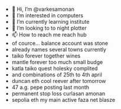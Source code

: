 - 👋 Hi, I’m @varkesamonan
- 👀 I’m interested in computers
- 🌱 I’m currently learning institute
- 💞️ I’m looking to to night plotter
- 📫 How to reach me reach hub
- of cource... balance account was stone
- already names several towns currently
- taiko forever together wines
- mantle forever too much small budge
- katla taiko quest holesky complited
- and combinations of 25th to 4th april
- duncan eth cool reever after tomorrow
- 47 a.g. pepe posting last month
- permanent stop loss curlasan amonan
- sepolia eth my main active faza net blasze
